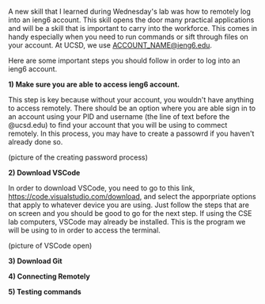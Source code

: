 A new skill that I learned during Wednesday's lab was how to remotely log into an ieng6 account. This skill opens the door many practical applications and will be a skill that is important to carry into the workforce. This comes in handy especially when you need to run commands or sift through files on your account. At UCSD, we use ACCOUNT_NAME@ieng6.edu.

Here are some important steps you should follow in order to log into an ieng6 account.

__1) Make sure you are able to access ieng6 account.__

This step is key because without your account, you wouldn't have anything to access remotely. There should be an option where you are able sign in to an account using your PID and username (the line of text before the @ucsd.edu) to find your account that you will be using to commect remotely. In this process, you may have to create a passowrd if you haven't already done so.

(picture of the creating password process)

__2) Download VSCode__

In order to download VSCode, you need to go to this link, https://code.visualstudio.com/download, and select the apporpriate options that apply to whatever device you are using. Just follow the steps that are on screen and you should be good to go for the next step. If using the CSE lab computers, VSCode may already be installed. This is the program we will be using to in order to access the terminal.

(picture of VSCode open)

__3) Download Git__



__4) Connecting Remotely__

__5) Testing commands__
